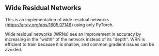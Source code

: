 ## Wide Residual Networks

This is an implementation of wide residual networks (https://arxiv.org/abs/1605.07146) using only PyTorch.

Wide residual networks (WRNs) see an improvement in accuracy by increasing in the "width" of the network instead of its "depth". WRN is efficient to train because it is shallow, and common gradient issues can be avoided.
